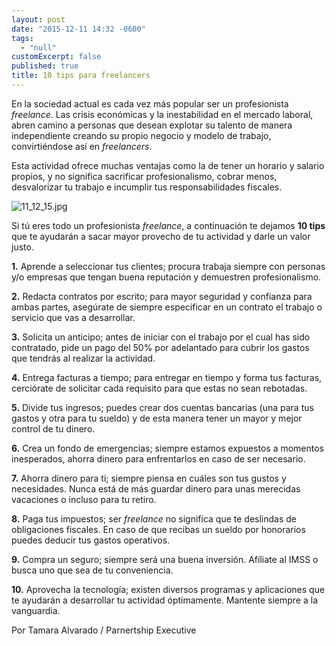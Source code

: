 ```yaml
---
layout: post
date: "2015-12-11 14:32 -0600"
tags: 
  - "null"
customExcerpt: false
published: true
title: 10 tips para freelancers
---
```



En la sociedad actual es cada vez más popular ser un profesionista _freelance_.
Las crisis económicas y la inestabilidad en el mercado laboral, abren camino a personas que desean explotar su talento de manera independiente creando su propio negocio y modelo de trabajo, convirtiéndose así en _freelancers_.

Esta actividad ofrece muchas ventajas como la de tener un horario y salario propios, y no significa sacrificar profesionalismo, cobrar menos, desvalorizar tu trabajo e incumplir tus responsabilidades fiscales.

![11_12_15.jpg]({{site.baseurl}}/img/11_12_15.jpg)

Si tú eres todo un profesionista _freelance_, a continuación te dejamos **10 tips** que te ayudarán a sacar mayor provecho de tu actividad y darle un valor justo.

**1.** Aprende a seleccionar tus clientes; procura trabaja siempre con personas y/o empresas que tengan buena reputación y demuestren profesionalismo.

**2.** Redacta contratos por escrito; para mayor seguridad y confianza para ambas partes, asegúrate de siempre especificar en un contrato el trabajo o servicio que vas a desarrollar.

**3.** Solicita un anticipo; antes de iniciar con el trabajo por el cual has sido contratado, pide un pago del 50% por adelantado para cubrir los gastos que tendrás al realizar la actividad.

**4.** Entrega facturas a tiempo; para entregar en tiempo y forma tus facturas, cerciórate de solicitar cada requisito para que estas no sean rebotadas.

**5.** Divide tus ingresos; puedes crear dos cuentas bancarias (una para tus gastos y otra para tu sueldo) y de esta manera tener un mayor y mejor control de tu dinero.

**6.** Crea un fondo de emergencias; siempre estamos expuestos a momentos inesperados, ahorra dinero para enfrentarlos en caso de ser necesario.

**7.** Ahorra dinero para ti; siempre piensa en cuáles son tus gustos y necesidades. Nunca está de más guardar dinero para unas merecidas vacaciones o incluso para tu retiro.

**8.** Paga tus impuestos; ser _freelance_ no significa que te deslindas de obligaciones fiscales. En caso de que recibas un sueldo por honorarios puedes deducir tus gastos operativos. 

**9.** Compra un seguro; siempre será una buena inversión. Afíliate al IMSS o busca uno que sea de tu conveniencia.

**10.**	 Aprovecha la tecnología; existen diversos programas y aplicaciones que te ayudarán a desarrollar tu actividad óptimamente. Mantente siempre a la vanguardia.

Por Tamara Alvarado / Parnertship Executive
